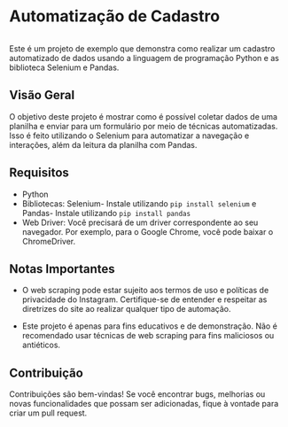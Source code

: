 # Automatização de Cadastro
<div align="center">
  <img src="">
</div>

Este é um projeto de exemplo que demonstra como realizar um cadastro automatizado de dados usando a linguagem de programação Python e as biblioteca Selenium e Pandas.

## Visão Geral

O objetivo deste projeto é mostrar como é possível coletar dados de uma planilha e enviar para um formulário por meio de técnicas automatizadas. Isso é feito utilizando o Selenium para automatizar a navegação e interações, além da leitura da planilha com Pandas.

## Requisitos

- Python
- Bibliotecas: Selenium- Instale utilizando `pip install selenium` e Pandas- Instale utilizando `pip install pandas`
- Web Driver: Você precisará de um driver correspondente ao seu navegador. Por exemplo, para o Google Chrome, você pode baixar o ChromeDriver.

## Notas Importantes

- O web scraping pode estar sujeito aos termos de uso e políticas de privacidade do Instagram. Certifique-se de entender e respeitar as diretrizes do site ao realizar qualquer tipo de automação.

- Este projeto é apenas para fins educativos e de demonstração. Não é recomendado usar técnicas de web scraping para fins maliciosos ou antiéticos.

## Contribuição

Contribuições são bem-vindas! Se você encontrar bugs, melhorias ou novas funcionalidades que possam ser adicionadas, fique à vontade para criar um pull request.